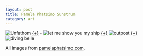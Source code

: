 ```yaml
---
layout: post
title: Pamela Phatsimo Sunstrum
category: art
---
```


![Unfathom]({{site_url}}/images/PamelaPhatsimoSunstrum1.jpg) [{+}](http://readertowriter.github.io/images/PamelaPhatsimoSunstrum1.jpg) - 
![let me show you my ship]({{site_url}}/images/PamelaPhatsimoSunstrum2.jpg) [{+}](http://readertowriter.github.io/images/PamelaPhatsimoSunstrum2.jpg)
![outpost]({{site_url}}/images/PamelaPhatsimoSunstrum3.jpg) [{+}](http://readertowriter.github.io/images/PamelaPhatsimoSunstrum3.jpg)
![diving belle]({{site_url}}/images/PamelaPhatsimoSunstrum4.jpg)

All images from [pamelaphatsimo.com](http://pamelaphatsimo.com).